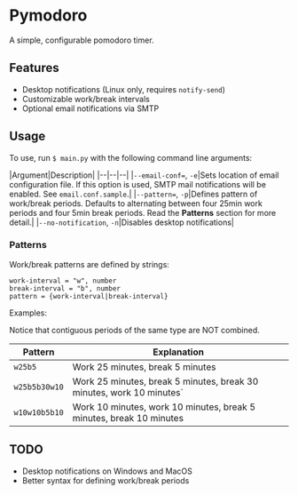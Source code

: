# Pymodoro

A simple, configurable pomodoro timer. 

## Features
- Desktop notifications (Linux only, requires `notify-send`)
- Customizable work/break intervals
- Optional email notifications via SMTP 


## Usage
To use, run `$ main.py`  with the following command line arguments:


|Argument|Description|
|--|--|--|
|`--email-conf=`, `-e`|Sets location of email configuration file. If this option is used, SMTP mail notifications will be enabled. See `email.conf.sample`.|
|`--pattern=`, `-p`|Defines pattern of work/break periods. Defaults to alternating between four 25min work periods and four 5min break periods. Read the **Patterns** section for more detail.|
|`--no-notification`, `-n`|Disables desktop notifications|

### Patterns
Work/break patterns are defined by strings:

```
work-interval = "w", number
break-interval = "b", number
pattern = {work-interval|break-interval}
```

Examples:

Notice that contiguous periods of the same type are NOT combined.

|Pattern|Explanation
|--|--|
|`w25b5`|Work 25 minutes, break 5 minutes|
|`w25b5b30w10`|Work 25 minutes, break 5 minutes, break 30 minutes, work 10 minutes`|
|`w10w10b5b10`|Work 10 minutes, work 10 minutes, break 5 minutes, break 10 minutes|

## TODO
- Desktop notifications on Windows and MacOS
- Better syntax for defining work/break periods